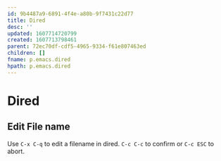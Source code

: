 ```yaml
---
id: 9b4487a9-6891-4f4e-a80b-9f7431c22d77
title: Dired
desc: ''
updated: 1607714720799
created: 1607713798461
parent: 72ec70df-cdf5-4965-9334-f61e807463ed
children: []
fname: p.emacs.dired
hpath: p.emacs.dired
---
```

# Dired

## Edit File name

Use `C-x C-q` to edit a filename in dired. `C-c C-c` to confirm or `C-c ESC` to abort.

